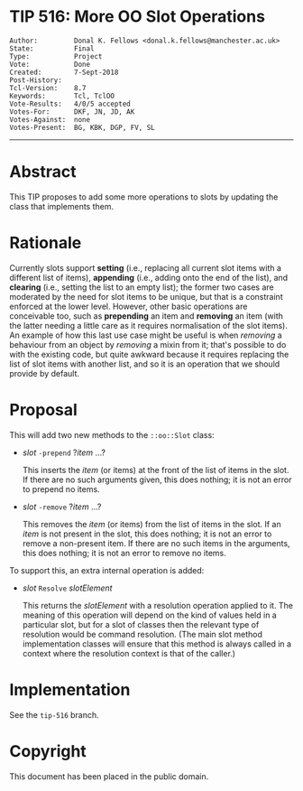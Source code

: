 # TIP 516: More OO Slot Operations
	Author:         Donal K. Fellows <donal.k.fellows@manchester.ac.uk>
	State:          Final
	Type:           Project
	Vote:           Done
	Created:        7-Sept-2018
	Post-History:   
	Tcl-Version:	8.7
	Keywords:       Tcl, TclOO
	Vote-Results:   4/0/5 accepted
	Votes-For:      DKF, JN, JD, AK
	Votes-Against:  none
	Votes-Present:  BG, KBK, DGP, FV, SL
-----

# Abstract

This TIP proposes to add some more operations to slots by updating the class
that implements them.

# Rationale

Currently slots support **setting** (i.e., replacing all current slot items
with a different list of items), **appending** (i.e., adding onto the end of
the list), and **clearing** (i.e., setting the list to an empty list); the
former two cases are moderated by the need for slot items to be unique, but
that is a constraint enforced at the lower level. However, other basic
operations are conceivable too, such as **prepending** an item
and **removing** an item (with the latter needing a little care as it requires
normalisation of the slot items). An example of how this last use case might
be useful is when _removing_ a behaviour from an object by _removing_ a mixin
from it; that's possible to do with the existing code, but quite awkward
because it requires replacing the list of slot items with another list, and so
it is an operation that we should provide by default.

# Proposal

This will add two new methods to the `::oo::Slot` class:

  * _slot_ `-prepend` ?_item_ ...?

    This inserts the _item_ (or items) at the front of the list of items in
    the slot. If there are no such arguments given, this does nothing; it is
    not an error to prepend no items.

  * _slot_ `-remove` ?_item_ ...?

    This removes the _item_ (or items) from the list of items in the slot. If
    an _item_ is not present in the slot, this does nothing; it is not an
    error to remove a non-present item. If there are no such items in the
    arguments, this does nothing; it is not an error to remove no items.

To support this, an extra internal operation is added:

  * _slot_ `Resolve` _slotElement_

    This returns the _slotElement_ with a resolution operation applied to it.
    The meaning of this operation will depend on the kind of values held in a
    particular slot, but for a slot of classes then the relevant type of
    resolution would be command resolution. (The main slot method
    implementation classes will ensure that this method is always called in a
    context where the resolution context is that of the caller.)

# Implementation

See the `tip-516` branch.

# Copyright

This document has been placed in the public domain.
